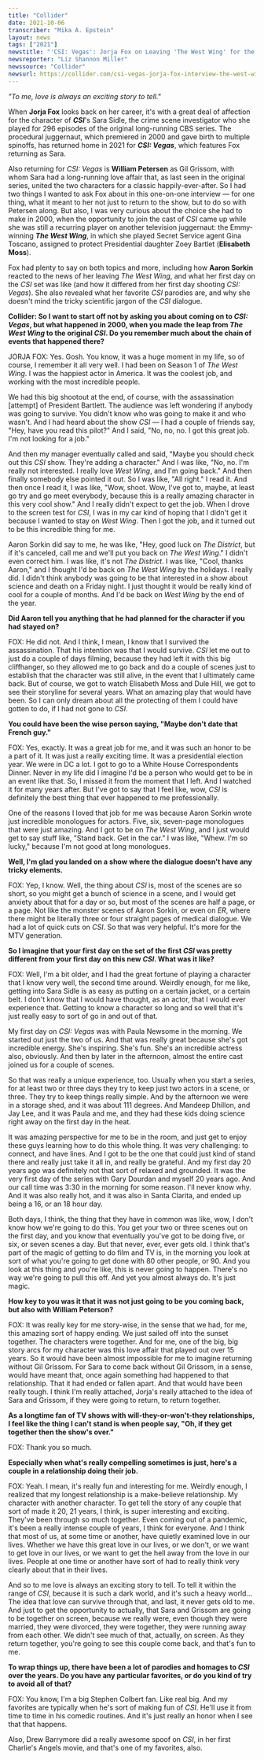 ```yaml
---
title: "Collider"
date: 2021-10-06
transcriber: "Mika A. Epstein"
layout: news
tags: ["2021"]
newstitle: "'CSI: Vegas': Jorja Fox on Leaving 'The West Wing' for the OG 'CSI,' and Why Sara Couldn't Come Back Without Grissom"
newsreporter: "Liz Shannon Miller"
newssource: "Collider"
newsurl: https://collider.com/csi-vegas-jorja-fox-interview-the-west-wing/
---
```


_"To me, love is always an exciting story to tell."_

When **Jorja Fox** looks back on her career, it's with a great deal of affection for the character of _**CSI**_'s Sara Sidle, the crime scene investigator who she played for 296 episodes of the original long-running CBS series. The procedural juggernaut, which premiered in 2000 and gave birth to multiple spinoffs, has returned home in 2021 for _**CSI: Vegas**_, which features Fox returning as Sara.

Also returning for _CSI: Vegas_ is **William Petersen** as Gil Grissom, with whom Sara had a long-running love affair that, as last seen in the original series, united the two characters for a classic happily-ever-after. So I had two things I wanted to ask Fox about in this one-on-one interview — for one thing, what it meant to her not just to return to the show, but to do so with Petersen along. But also, I was very curious about the choice she had to make in 2000, when the opportunity to join the cast of _CSI_ came up while she was still a recurring player on another television juggernaut: the Emmy-winning _**The West Wing**_, in which she played Secret Service agent Gina Toscano, assigned to protect Presidential daughter Zoey Bartlet (**Elisabeth Moss**).

Fox had plenty to say on both topics and more, including how **Aaron Sorkin** reacted to the news of her leaving _The West Wing_, and what her first day on the _CSI_ set was like (and how it differed from her first day shooting _CSI: Vegas_). She also revealed what her favorite _CSI_ parodies are, and why she doesn't mind the tricky scientific jargon of the _CSI_ dialogue.

**Collider: So I want to start off not by asking you about coming on to _CSI: Vegas_, but what happened in 2000, when you made the leap from _The West Wing_ to the original _CSI_. Do you remember much about the chain of events that happened there?**

JORJA FOX: Yes. Gosh. You know, it was a huge moment in my life, so of course, I remember it all very well. I had been on Season 1 of _The West Wing_. I was the happiest actor in America. It was the coolest job, and working with the most incredible people.

We had this big shootout at the end, of course, with the assassination [attempt] of President Bartlett. The audience was left wondering if anybody was going to survive. You didn't know who was going to make it and who wasn't. And I had heard about the show _CSI_ — I had a couple of friends say, "Hey, have you read this pilot?" And I said, "No, no, no. I got this great job. I'm not looking for a job."

And then my manager eventually called and said, "Maybe you should check out this _CSI_ show. They're adding a character." And I was like, "No, no. I'm really not interested. I really love _West Wing_, and I'm going back." And then finally somebody else pointed it out. So I was like, "All right." I read it. And then once I read it, I was like, "Wow, shoot. Wow, I've got to, maybe, at least go try and go meet everybody, because this is a really amazing character in this very cool show." And I really didn't expect to get the job. When I drove to the screen test for _CSI_, I was in my car kind of hoping that I didn't get it because I wanted to stay on _West Wing_. Then I got the job, and it turned out to be this incredible thing for me.

Aaron Sorkin did say to me, he was like, "Hey, good luck on _The District_, but if it's canceled, call me and we'll put you back on _The West Wing_." I didn't even correct him. I was like, it's not _The District_. I was like, "Cool, thanks Aaron," and I thought I'd be back on _The West Wing_ by the holidays. I really did. I didn't think anybody was going to be that interested in a show about science and death on a Friday night. I just thought it would be really kind of cool for a couple of months. And I'd be back on _West Wing_ by the end of the year.

**Did Aaron tell you anything that he had planned for the character if you had stayed on?**

FOX: He did not. And I think, I mean, I know that I survived the assassination. That his intention was that I would survive. _CSI_ let me out to just do a couple of days filming, because they had left it with this big cliffhanger, so they allowed me to go back and do a couple of scenes just to establish that the character was still alive, in the event that I ultimately came back. But of course, we got to watch Elisabeth Moss and Dule Hill, we got to see their storyline for several years. What an amazing play that would have been. So I can only dream about all the protecting of them I could have gotten to do, if I had not gone to _CSI_.

**You could have been the wise person saying, "Maybe don't date that French guy."**

FOX: Yes, exactly. It was a great job for me, and it was such an honor to be a part of it. It was just a really exciting time. It was a presidential election year. We were in DC a lot. I got to go to a White House Correspondents Dinner. Never in my life did I imagine I'd be a person who would get to be in an event like that. So, I missed it from the moment that I left. And I watched it for many years after. But I've got to say that I feel like, wow, _CSI_ is definitely the best thing that ever happened to me professionally.

One of the reasons I loved that job for me was because Aaron Sorkin wrote just incredible monologues for actors. Five, six, seven-page monologues that were just amazing. And I got to be on _The West Wing_, and I just would get to say stuff like, "Stand back. Get in the car." I was like, "Whew. I'm so lucky," because I'm not good at long monologues.

**Well, I'm glad you landed on a show where the dialogue doesn't have any tricky elements.**

FOX: Yep, I know. Well, the thing about _CSI_ is, most of the scenes are so short, so you might get a bunch of science in a scene, and I would get anxiety about that for a day or so, but most of the scenes are half a page, or a page. Not like the monster scenes of Aaron Sorkin, or even on _ER_, where there might be literally three or four straight pages of medical dialogue. We had a lot of quick cuts on _CSI_. So that was very helpful. It's more for the MTV generation.

**So I imagine that your first day on the set of the first _CSI_ was pretty different from your first day on this new _CSI_. What was it like?**

FOX: Well, I'm a bit older, and I had the great fortune of playing a character that I know very well, the second time around. Weirdly enough, for me like, getting into Sara Sidle is as easy as putting on a certain jacket, or a certain belt. I don't know that I would have thought, as an actor, that I would ever experience that. Getting to know a character so long and so well that it's just really easy to sort of go in and out of that.

My first day on _CSI: Vegas_ was with Paula Newsome in the morning. We started out just the two of us. And that was really great because she's got incredible energy. She's inspiring. She's fun. She's an incredible actress also, obviously. And then by later in the afternoon, almost the entire cast joined us for a couple of scenes.

So that was really a unique experience, too. Usually when you start a series, for at least two or three days they try to keep just two actors in a scene, or three. They try to keep things really simple. And by the afternoon we were in a storage shed, and it was about 111 degrees. And Mandeep Dhillon, and Jay Lee, and it was Paula and me, and they had these kids doing science right away on the first day in the heat.

It was amazing perspective for me to be in the room, and just get to enjoy these guys learning how to do this whole thing. It was very challenging: to connect, and have lines. And I got to be the one that could just kind of stand there and really just take it all in, and really be grateful. And my first day 20 years ago was definitely not that sort of relaxed and grounded. It was the very first day of the series with Gary Dourdan and myself 20 years ago. And our call time was 3:30 in the morning for some reason. I'll never know why. And it was also really hot, and it was also in Santa Clarita, and ended up being a 16, or an 18 hour day.

Both days, I think, the thing that they have in common was like, wow, I don't know how we're going to do this. You get your two or three scenes out on the first day, and you know that eventually you've got to be doing five, or six, or seven scenes a day. But that never, ever, ever gets old. I think that's part of the magic of getting to do film and TV is, in the morning you look at sort of what you're going to get done with 80 other people, or 90. And you look at this thing and you're like, this is never going to happen. There's no way we're going to pull this off. And yet you almost always do. It's just magic.

**How key to you was it that it was not just going to be you coming back, but also with William Peterson?**

FOX: It was really key for me story-wise, in the sense that we had, for me, this amazing sort of happy ending. We just sailed off into the sunset together. The characters were together. And for me, one of the big, big story arcs for my character was this love affair that played out over 15 years. So it would have been almost impossible for me to imagine returning without Gil Grissom. For Sara to come back without Gil Grissom, in a sense, would have meant that, once again something had happened to that relationship. That it had ended or fallen apart. And that would have been really tough. I think I'm really attached, Jorja's really attached to the idea of Sara and Grissom, if they were going to return, to return together.

**As a longtime fan of TV shows with will-they-or-won't-they relationships, I feel like the thing I can't stand is when people say, "Oh, if they get together then the show's over."**

FOX: Thank you so much.

**Especially when what's really compelling sometimes is just, here's a couple in a relationship doing their job.**

FOX: Yeah. I mean, it's really fun and interesting for me. Weirdly enough, I realized that my longest relationship is a make-believe relationship. My character with another character. To get tell the story of any couple that sort of made it 20, 21 years, I think, is super interesting and exciting. They've been through so much together. Even coming out of a pandemic, it's been a really intense couple of years, I think for everyone. And I think that most of us, at some time or another, have quietly examined love in our lives. Whether we have this great love in our lives, or we don't, or we want to get love in our lives, or we want to get the hell away from the love in our lives. People at one time or another have sort of had to really think very clearly about that in their lives.

And so to me love is always an exciting story to tell. To tell it within the range of _CSI_, because it is such a dark world, and it's such a heavy world... The idea that love can survive through that, and last, it never gets old to me. And just to get the opportunity to actually, that Sara and Grissom are going to be together on screen, because we really were, even though they were married, they were divorced, they were together, they were running away from each other. We didn't see much of that, actually, on screen. As they return together, you're going to see this couple come back, and that's fun to me.

**To wrap things up, there have been a lot of parodies and homages to _CSI_ over the years. Do you have any particular favorites, or do you kind of try to avoid all of that?**

FOX: You know, I'm a big Stephen Colbert fan. Like real big. And my favorites are typically when he's sort of making fun of _CSI_. He'll use it from time to time in his comedic routines. And it's just really an honor when I see that that happens.

Also, Drew Barrymore did a really awesome spoof on _CSI_, in her first Charlie's Angels movie, and that's one of my favorites, also.
